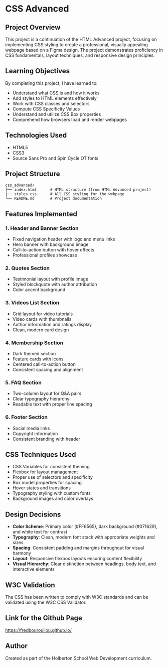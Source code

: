 # CSS Advanced

## Project Overview

This project is a continuation of the HTML Advanced project, focusing on implementing CSS styling to create a professional, visually appealing webpage based on a Figma design. The project demonstrates proficiency in CSS fundamentals, layout techniques, and responsive design principles.

## Learning Objectives

By completing this project, I have learned to:

- Understand what CSS is and how it works
- Add styles to HTML elements effectively
- Work with CSS classes and selectors
- Compute CSS Specificity Values
- Understand and utilize CSS Box properties
- Comprehend how browsers load and render webpages

## Technologies Used

- HTML5
- CSS3
- Source Sans Pro and Spin Cycle OT fonts

## Project Structure

```
css_advanced/
├── index.html      # HTML structure (from HTML Advanced project)
├── styles.css      # All CSS styling for the webpage
└── README.md       # Project documentation
```

## Features Implemented

### 1. Header and Banner Section
- Fixed navigation header with logo and menu links
- Hero banner with background image
- Call-to-action button with hover effects
- Professional profiles showcase

### 2. Quotes Section
- Testimonial layout with profile image
- Styled blockquote with author attribution
- Color accent background

### 3. Videos List Section
- Grid layout for video tutorials
- Video cards with thumbnails
- Author information and ratings display
- Clean, modern card design

### 4. Membership Section
- Dark themed section
- Feature cards with icons
- Centered call-to-action button
- Consistent spacing and alignment

### 5. FAQ Section
- Two-column layout for Q&A pairs
- Clear typography hierarchy
- Readable text with proper line spacing

### 6. Footer Section
- Social media links
- Copyright information
- Consistent branding with header

## CSS Techniques Used

- CSS Variables for consistent theming
- Flexbox for layout management
- Proper use of selectors and specificity
- Box model properties for spacing
- Hover states and transitions
- Typography styling with custom fonts
- Background images and color overlays

## Design Decisions

- **Color Scheme**: Primary color (#FF6565), dark background (#071629), and white text for contrast
- **Typography**: Clean, modern font stack with appropriate weights and sizes
- **Spacing**: Consistent padding and margins throughout for visual harmony
- **Layout**: Responsive flexbox layouts ensuring content flexibility
- **Visual Hierarchy**: Clear distinction between headings, body text, and interactive elements

## W3C Validation

The CSS has been written to comply with W3C standards and can be validated using the W3C CSS Validator.

## Link for the Github Page

https://fredbourouliou.github.io/

## Author

Created as part of the Holberton School Web Development curriculum.